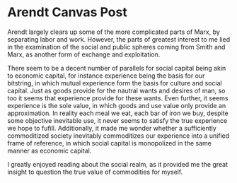 # Arendt Canvas Post
Arendt largely clears up some of the more complicated parts of Marx, by separating labor and work.
However, the parts of greatest interest to me lied in the examination of the social and public spheres coming from Smith and Marx, as another form of exchange and exploitation.

There seem to be a decent number of parallels for social capital being akin to economic capital, for instance experience being the basis for our bitstring, in which mutual experience form the basis for culture and social capital. 
Just as goods provide for the nautral wants and desires of man, so too it seems that experience provide for these wants.
Even further, it seems experience is the sole value, in which goods and use value only provide an approximation.
In reality each meal we eat, each bar of iron we buy, despite some objective inevitable use, it never seems to satisfy the true experience we hope to fufill. 
Additionally, it made me wonder whether a sufficiently commoditized society inevitably commoditizes our experience into a unified frame of reference, in which social capital is monopolized in the same manner as economic capital.

I greatly enjoyed reading about the social realm, as it provided me the great insight to question the true value of commodities for myself. 
